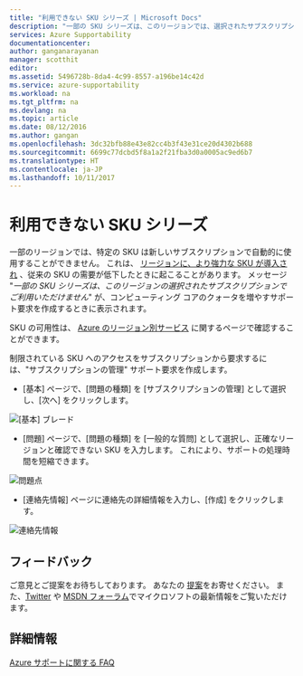 ```yaml
---
title: "利用できない SKU シリーズ | Microsoft Docs"
description: "一部の SKU シリーズは、このリージョンでは、選択されたサブスクリプションでご利用いただけません。"
services: Azure Supportability
documentationcenter: 
author: ganganarayanan
manager: scotthit
editor: 
ms.assetid: 5496728b-8da4-4c99-8557-a196be14c42d
ms.service: azure-supportability
ms.workload: na
ms.tgt_pltfrm: na
ms.devlang: na
ms.topic: article
ms.date: 08/12/2016
ms.author: gangan
ms.openlocfilehash: 3dc32bfb88e43e82cc4b3f43e31ce20d4302b688
ms.sourcegitcommit: 6699c77dcbd5f8a1a2f21fba3d0a0005ac9ed6b7
ms.translationtype: HT
ms.contentlocale: ja-JP
ms.lasthandoff: 10/11/2017
---
```

# <a name="sku-series-unavailable"></a>利用できない SKU シリーズ
一部のリージョンでは、特定の SKU は新しいサブスクリプションで自動的に使用することができません。  これは、 [リージョンに、より強力な SKU が導入され](https://azure.microsoft.com/updates/announcing-new-dv2-series-virtual-machine-size/) 、従来の SKU の需要が低下したときに起こることがあります。
メッセージ "*一部の SKU シリーズは、このリージョンの選択されたサブスクリプションでご利用いただけません*" が、コンピューティング コアのクォータを増やすサポート要求を作成するときに表示されます。

SKU の可用性は、 [Azure のリージョン別サービス](https://azure.microsoft.com/regions/#services) に関するページで確認することができます。 

制限されている SKU へのアクセスをサブスクリプションから要求するには、"サブスクリプションの管理" サポート要求を作成します。

* [基本] ページで、[問題の種類] を [サブスクリプションの管理] として選択し、[次へ] をクリックします。

![[基本] ブレード](./media/SKU-series-unavailable/BasicsSubMgmt.png)

* [問題] ページで、[問題の種類] を [一般的な質問] として選択し、正確なリージョンと確認できない SKU を入力します。
  これにより、サポートの処理時間を短縮できます。

![問題点](./media/SKU-series-unavailable/ProblemSubMgmt.png)

* [連絡先情報] ページに連絡先の詳細情報を入力し、[作成] をクリックします。

![連絡先情報](./media/SKU-series-unavailable/ContactInformation.png)

## <a name="feedback"></a>フィードバック
ご意見とご提案をお待ちしております。 あなたの [提案](https://feedback.azure.com/forums/266794-support-feedback)をお寄せください。 また、[Twitter](https://twitter.com/azuresupport) や [MSDN フォーラム](https://social.msdn.microsoft.com/Forums/azure)でマイクロソフトの最新情報をご覧いただけます。

## <a name="learn-more"></a>詳細情報
[Azure サポートに関する FAQ](https://azure.microsoft.com/support/faq)

